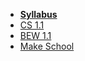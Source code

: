 * **[Syllabus](README.md)**
* [CS 1.1](https://make-school-courses.github.io/CS-1.1-Intro-to-Programming/)
* [BEW 1.1](https://make-school-courses.github.io/BEW-1.1-RESTful-and-Resourceful-MVC-Architecture/)
* [Make School](https://www.makeschool.com)
